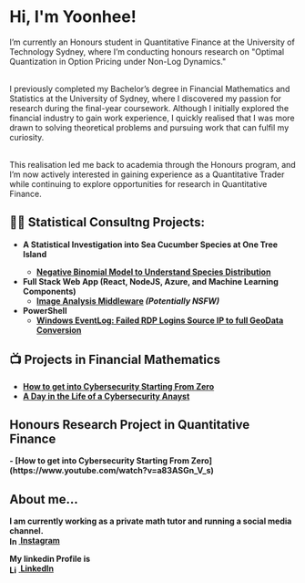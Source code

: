 <h1>Hi, I'm Yoonhee!</h1>

<p style="text-transform: none;"> 
  I’m currently an Honours student in Quantitative Finance at the University of Technology Sydney, where I’m conducting honours research on "Optimal Quantization in Option Pricing under Non-Log Dynamics."<br><br>

  I previously completed my Bachelor’s degree in Financial Mathematics and Statistics at the University of Sydney, where I discovered my passion for research during the final-year coursework. Although I initially explored the financial industry to gain work experience, I quickly realised that I was more drawn to solving theoretical problems and pursuing work that can fulfil my curiosity.<br><br>

  This realisation led me back to academia through the Honours program, and I’m now actively interested in gaining experience as a Quantitative Trader while continuing to explore opportunities for research in Quantitative Finance.
</p>

<h2>👨‍💻 Statistical Consultng Projects:</h2>

- <b>A Statistical Investigation into Sea Cucumber   Species at One Tree Island
  - [Negative Binomial Model to Understand Species Distribution](https://github.com/yoonh07/Sea-Cucumber.git)
- <b>Full Stack Web App (React, NodeJS, Azure, and Machine Learning Components)</b>
  - [Image Analysis Middleware](https://github.com/joshmadakor1/4chan-Image-Analysis-Middleware-C964) <b><i>(Potentially NSFW)</b></i>
- <b>PowerShell</b>
  - [Windows EventLog: Failed RDP Logins Source IP to full GeoData Conversion](https://github.com/joshmadakor1/Sentinel-Lab)


<h2>📺 Projects in Financial Mathematics</h2>

- [How to get into Cybersecurity Starting From Zero](https://www.youtube.com/watch?v=a83ASGn_V_s)
- [A Day in the Life of a Cybersecurity Anayst](https://www.youtube.com/watch?v=uHy3oM7NnoU)


<h2> Honours Research Project in Quantitative Finance</h2>
- [How to get into Cybersecurity Starting From Zero](https://www.youtube.com/watch?v=a83ASGn_V_s)

<h2> About me...</h2>

I am currently working as a private math tutor and running a social media channel.<br/>
<a href="https://www.instagram.com/joshmadakor/" target="_blank">
  <img src="https://cdn.jsdelivr.net/npm/simple-icons@v3/icons/instagram.svg" width="16px" alt="Instagram" style="vertical-align: middle;" />
</a> 
[Instagram](https://www.instagram.com/joshmadakor/)

My linkedin Profile is<br/>
<a href="https://www.linkedin.com/in/yoonheecha/" target="_blank">
  <img src="https://cdn.jsdelivr.net/npm/simple-icons@v3/icons/linkedin.svg" width="16px" alt="LinkedIn" style="vertical-align: middle;" />
</a> 
[LinkedIn](https://www.linkedin.com/in/yoonheecha)
